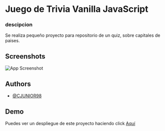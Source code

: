 
# Juego de Trivia Vanilla JavaScript

### descipcion

Se realiza pequeño proyecto para repositorio de un quiz, sobre capitales de paises.






## Screenshots

![App Screenshot](https://i.ibb.co/bmMp1Gz/Preview.png)


## Authors

- [@CJUNIOR98](https://github.com/CJUNIOR98)


## Demo

Puedes ver un despliegue de este proyecto haciendo click [Aquí](https://keen-lily-2bc357.netlify.app/)

